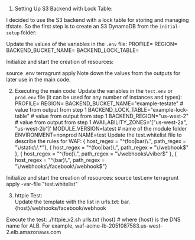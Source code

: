 1. Setting Up S3 Backend with Lock Table:


I decided to use the S3 backend with a lock table for storing and managing tfstate. So the first step is to create an S3 DynamoDB from the `initial-setup` folder:

Update the values of the variables in the `.env` file:
PROFILE=
REGION=
BACKEND_BUCKET_NAME=
BACKEND_LOCK_TABLE=

Initialize and start the creation of resources: 

source .env
terragrunt apply
Note down the values from the outputs for later use in the main code. 

2. Executing the main code:
Update the variables in the `test.env` or `prod.env` file (it can be used for any number of instances and types):
PROFILE=
REGION=
BACKEND_BUCKET_NAME="example-testate" # value from output from step 1
BACKEND_LOCK_TABLE="example-lock-table" # value from output from step 1
BACKEND_REGION="us-west-2" # value from output from step 1
AVAILABILITY_ZONES='["us-west-2a", "us-west-2b"]'
MODULE_VERSION=latest # name of the module folder
ENVIRONMENT=nonprod
NAME=test
Update the test.whitelist file to describe the rules for WAF:
{ host_regex = "^(foo|bar)\\.", path_regex = "\\/static\\/.*"},
{ host_regex = "^(foo|bar)\\.", path_regex = "\\/webhook$" },
{ host_regex = "^(foo)\\.", path_regex = "\\/webhooks\\/viber$" },
{ host_regex = "^(bar)\\.", path_regex = "\\/webhooks\\/facebook\\/webhook$"}

					
Initialize and start the creation of resources:
source test.env
terragrunt apply -var-file "test.whitelist"

3. httpie Test:			
Update the template with the list in urls.txt:
bar.{host}/webhooks/facebook/webhook
 
Execute the test:
./httpie_v2.sh urls.txt {host} # where {host} is the DNS name for ALB. For example, waf-acme-lb-2051087583.us-west-2.elb.amazonaws.com